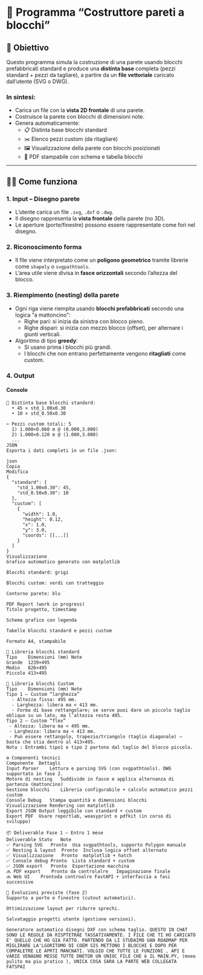 # 📐 Programma “Costruttore pareti a blocchi”

## 🎯 Obiettivo

Questo programma simula la costruzione di una parete usando blocchi prefabbricati standard e produce una **distinta base** completa (pezzi standard + pezzi da tagliare), a partire da un **file vettoriale** caricato dall’utente (SVG o DWG).  

### In sintesi:
- Carica un file con la **vista 2D frontale** di una parete.
- Costruisce la parete con blocchi di dimensioni note.
- Genera automaticamente:
  - 📋 Distinta base blocchi standard
  - ✂️ Elenco pezzi custom (da ritagliare)
  - 🖼️ Visualizzazione della parete con blocchi posizionati
  - 📄 PDF stampabile con schema e tabella blocchi

---

## 🧑‍💻 Come funziona

### 1. Input – Disegno parete
- L’utente carica un file `.svg`, `.dxf` o `.dwg`.
- Il disegno rappresenta la **vista frontale** della parete (no 3D).
- Le aperture (porte/finestre) possono essere rappresentate come fori nel disegno.

### 2. Riconoscimento forma
- Il file viene interpretato come un **poligono geometrico** tramite librerie come `shapely` o `svgpathtools`.
- L’area utile viene divisa in **fasce orizzontali** secondo l’altezza del blocco.

### 3. Riempimento (nesting) della parete
- Ogni riga viene riempita usando **blocchi prefabbricati** secondo una logica "a mattoncino":
  - Righe pari: si inizia da sinistra con blocco pieno.
  - Righe dispari: si inizia con mezzo blocco (offset), per alternare i giunti verticali.
- Algoritmo di tipo **greedy**:
  - Si usano prima i blocchi più grandi.
  - I blocchi che non entrano perfettamente vengono **ritagliati** come custom.

### 4. Output

#### Console
```plaintext
🔨 Distinta base blocchi standard:
  • 45 × std_1.00x0.30
  • 10 × std_0.50x0.30

✂️ Pezzi custom totali: 5
  1) 1.000×0.060 m @ (0.000,3.000)
  2) 1.000×0.120 m @ (1.000,3.000)
  ...
JSON
Esporta i dati completi in un file .json:

json
Copia
Modifica
{
  "standard": {
    "std_1.00x0.30": 45,
    "std_0.50x0.30": 10
  },
  "custom": [
    {
      "width": 1.0,
      "height": 0.12,
      "x": 1.0,
      "y": 3.0,
      "coords": [[...]]
    }
  ]
}
Visualizzazione
Grafico automatico generato con matplotlib

Blocchi standard: grigi

Blocchi custom: verdi con tratteggio

Contorno parete: blu

PDF Report (work in progress)
Titolo progetto, timestamp

Schema grafico con legenda

Tabelle blocchi standard e pezzi custom

Formato A4, stampabile

🧱 Libreria blocchi standard
Tipo	Dimensioni (mm)	Note
Grande	1239×495	
Medio	826×495	
Piccolo	413×495	

🧱 Libreria blocchi Custom
Tipo	Dimensioni (mm)	Note
Tipo 1 — Custom “larghezza”
  - Altezza fissa: 495 mm.
  - Larghezza: libera ma < 413 mm.
  - Forma di base rettangolare; se serve puoi dare un piccolo taglio obliquo su un lato, ma l’altezza resta 495.
Tipo 2 — Custom “flex”
 - Altezza: libera ma < 495 mm.
 - Larghezza: libera ma < 413 mm.
 - Può essere rettangolo, trapezio/triangolo (taglio diagonale) — basta che stia dentro al 413×495.
Nota : Entrambi tipo1 e tipo 2 partono dal taglio del blocco piccolo.

⚙️ Componenti tecnici
Componente	Dettagli
Input Parser	Lettura e parsing SVG (con svgpathtools). DWG supportato in fase 2.
Motore di nesting	Suddivide in fasce e applica alternanza di partenza (mattoncino)
Gestione blocchi	Libreria configurabile + calcolo automatico pezzi custom
Console Debug	Stampa quantità e dimensioni blocchi
Visualizzazione	Rendering con matplotlib
Export JSON	Output leggibile con standard + custom
Export PDF	Usare reportlab, weasyprint o pdfkit (in corso di sviluppo)

📦 Deliverable Fase 1 – Entro 1 mese
Deliverable	Stato	Note
✅ Parsing SVG	Pronto	Usa svgpathtools, supporto Polygon manuale
✅ Nesting & layout	Pronto	Inclusa logica offset alternato
✅ Visualizzazione	Pronto	matplotlib + hatch
✅ Console debug	Pronto	Lista standard + custom
✅ JSON export	Pronto	Esportazione macchina
🔜 PDF export	Pronto da controlalre	Impaginazione finale
🔜 Web UI	Prontoda controalre	FastAPI + interfaccia a fasi successive

🔄 Evoluzioni previste (fase 2)
Supporto a porte e finestre (cutout automatici).

Ottimizzazione layout per ridurre sprechi.

Salvataggio progetti utente (gestione versioni).

Generatore automatico disegni DXF con schema taglio. QUESTO IN CHAT SONO LE REGOLE DA RISPTETRAE TASSATIVAMENTE. I FILE CHE TI HO CARICATO E' QUELLO CHE HO GIA FATTO. PARTENDO DA LI STUDAIMO UAN ROADMAP PER MIGLIRARE LA'LGORITOMO DI COEM SIS METTONO I BLOCCHI E DOPO PER COMPALETRE LE APRTI MANCNATI. VOLGIO CHE TUTTE LE FUNZIONI , API E VARIE VENAGNO MESSE TUTTE DNETOR UN UNIOC FILE CHE è IL MAIN.PY, (mneo pulito ma piu pratico ), UNICA COSA SARA LA PARTE WEB COLLEGATA  FATSPAI 